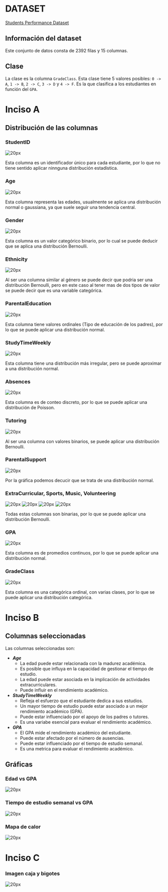 # DATASET
[Students Performance Dataset](https://www.kaggle.com/datasets/rabieelkharoua/students-performance-dataset) 

## Información del dataset
Este conjunto de datos consta de 2392 filas y 15 columnas.

## Clase
La clase es la columna `GradeClass`. Esta clase tiene 5 valores posibles: `0 -> A`, `1 -> B`, `2 -> C`, `3 -> D` y `4 -> F`. Es la que clasifica a los estudiantes en función del `GPA`.

# Inciso A
## Distribución de las columnas

### StudentID
![20px](./imgs/StudentID.png)

Esta columna es un identificador único para cada estudiante, por lo que no tiene sentido aplicar ninnguna distribución estadística.

### Age
![20px](./imgs/Age.png)

Esta columna representa las edades, usualmente se aplica una distribución normal o gaussiana, ya que suele seguir una tendencia central.

### Gender
![20px](./imgs/Gender.png)

Esta columna es un valor categórico binario, por lo cual se puede deducir que se aplica una distribución Bernoulli.

### Ethnicity
![20px](./imgs/Ethnicity.png)

Al ser una columna similar al género se puede decir que podria ser una distribución Bernoulli, pero en este caso al tener mas de dos tipos de valor se puede decir que es una variable categórica.  

### ParentalEducation
![20px](./imgs/ParentalEducation.png)

Esta columna tiene valores ordinales (Tipo de educación de los padres), por lo que se puede aplicar una distribución normal.

### StudyTimeWeekly
![20px](./imgs/StudyTimeWeekly.png)

Esta columna tiene una distribución más irregular, pero se puede aproximar a una distribución normal.

### Absences
![20px](./imgs/Absences.png)

Esta columna es de conteo discreto, por lo que se puede aplicar una distribución de Poisson.

### Tutoring
![20px](./imgs/Tutoring.png)

Al ser una columna con valores binarios, se puede aplicar una distribución Bernoulli.

### ParentalSupport
![20px](./imgs/ParentalSupport.png)

Por la gráfica podemos decucir que se trata de una distribución normal.

### ExtraCurricular, Sports, Music, Volunteering
![20px](./imgs/ExtraCurricular.png)
![20px](./imgs/Sports.png)
![20px](./imgs/Music.png)
![20px](./imgs/Volunteering.png)

Todas estas columnas son binarias, por lo que se puede aplicar una distribución Bernoulli.

### GPA
![20px](./imgs/GPA.png)

Esta columna es de promedios continuos, por lo que se puede aplicar una distribución normal.

### GradeClass
![20px](./imgs/GradeClass.png)

Esta columna es una categórica ordinal, con varias clases, por lo que se puede aplicar una distribución categórica.

# Inciso B

## Columnas seleccionadas

Las columnas seleccionadas son:
- ***Age***
    - La edad puede estar relacionada con la madurez académica.
    - Es posible que influya en la capacidad de gestionar el tiempo de estudio.
    - La edad puede estar asociada en la implicación de actividades extracurriculares.
    - Puede influir en el rendimiento académico.
- ***StudyTimeWeekly*** 
    - Refleja el esfuerzo que el estudiante dedica a sus estudios.
    - Un mayor tiempo de estudio puede estar asociado a un mejor rendimiento académico (GPA).
    - Puede estar influenciado por el apoyo de los padres o tutores.
    - Es una variabe esencial para evaluar el rendimiento académico.
- ***GPA*** 
    - El GPA mide el rendimiento académico del estudiante.
    - Puede estar afectado por el número de ausencias.
    - Puede estar influenciado por el tiempo de estudio semanal.
    - Es una metrica para evaluar el rendimiento académico.

## Gráficas

### Edad vs GPA
![20px](./imgs/Dispersion2.png)

### Tiempo de estudio semanal vs GPA
![20px](./imgs/Dispersion.png)

### Mapa de calor
![20px](./imgs/MapaDeCalor.png)

# Inciso C


### Imagen caja y bigotes
![20px](./imgs/CajaYBigote.png)


